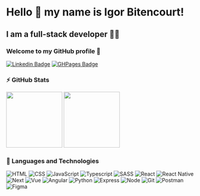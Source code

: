 # Hello 👋 my name is Igor Bitencourt! 
## I am a full-stack developer 👨‍💻
### Welcome to my GitHub profile 👋

[![Linkedin Badge](https://img.shields.io/badge/LinkedIn-blue?style=flat-square&logo=Linkedin&logoColor=white&link=https://www.linkedin.com/in/igorbdev/)](https://www.linkedin.com/in/igorbdev/)
[![GHPages Badge](https://img.shields.io/badge/GitHub%20Pages-black?style=flat-square&logo=GitHub&logoColor=white&link=https://igorb-dev.github.io/igorb-dev/)](https://igorb-dev.github.io/igorb-dev/)


### ⚡ GitHub Stats
<div style="display:inline-block">
<img  height="150em" alt="" src="https://github-readme-stats.vercel.app/api?username=igorb-dev&show_icons=true&theme=monokai">
<img height="150em" alt="" src="https://github-readme-stats.vercel.app/api/top-langs/?username=igorb-dev&layout=compact&theme=monokai">
</div>


### 🚀 Languages ​​and Technologies

<div>
<img alt="HTML" src="https://img.shields.io/badge/HTML5-E34F26?style=for-the-badge&logo=html5&logoColor=white">
<img alt="CSS" src="https://img.shields.io/badge/CSS3-1572B6?style=for-the-badge&logo=css3&logoColor=white">
<img alt="JavaScript" src="https://img.shields.io/badge/JavaScript-F7DF1E?style=for-the-badge&logo=javascript&logoColor=black">
<img alt="Typescript" src="https://img.shields.io/badge/TypeScript-007ACC?style=for-the-badge&logo=typescript&logoColor=white">
<img alt="SASS" src="https://img.shields.io/badge/Sass-CC6699?style=for-the-badge&logo=sass&logoColor=white">
<img alt="React" src="https://img.shields.io/badge/React-20232A?style=for-the-badge&logo=react&logoColor=61DAFB">
<img alt="React Native" src="https://img.shields.io/badge/React_Native-20232A?style=for-the-badge&logo=react&logoColor=61DAFB">
<img alt="Next" src="https://img.shields.io/badge/nestjs-%23E0234E.svg?style=for-the-badge&logo=nestjs&logoColor=white">
<img alt="Vue" src="https://img.shields.io/badge/vuejs-%2335495e.svg?style=for-the-badge&logo=vuedotjs&logoColor=%234FC08D">
<img alt="Angular" src="https://img.shields.io/badge/Angular-DD0031?style=for-the-badge&logo=angular&logoColor=white">
<img alt="Python" src="https://img.shields.io/badge/python-3670A0?style=for-the-badge&logo=python&logoColor=ffdd54">
<img alt="Express" src="https://img.shields.io/badge/express.js-%23404d59.svg?style=for-the-badge&logo=express&logoColor=%2361DAFB">
<img alt="Node" src="https://img.shields.io/badge/node.js-6DA55F?style=for-the-badge&logo=node.js&logoColor=white">
<img alt="Git" src="https://img.shields.io/badge/GIT-E44C30?style=for-the-badge&logo=git&logoColor=white">
<img alt="Postman" src="https://img.shields.io/badge/Postman-FF6C37.svg?style=for-the-badge&logo=Postman&logoColor=white">
<img alt="Figma" src="https://img.shields.io/badge/Figma-696969?style=for-the-badge&logo=figma&logoColor=figma">




</div>
